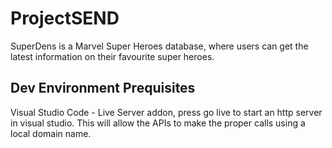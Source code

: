 # ProjectSEND

SuperDens is a Marvel Super Heroes database, where users can get the latest information on their favourite super heroes.

## Dev Environment Prequisites
Visual Studio Code - Live Server addon, press go live to start an http server in visual studio. This will allow the APIs to make the proper calls using a local domain name.
